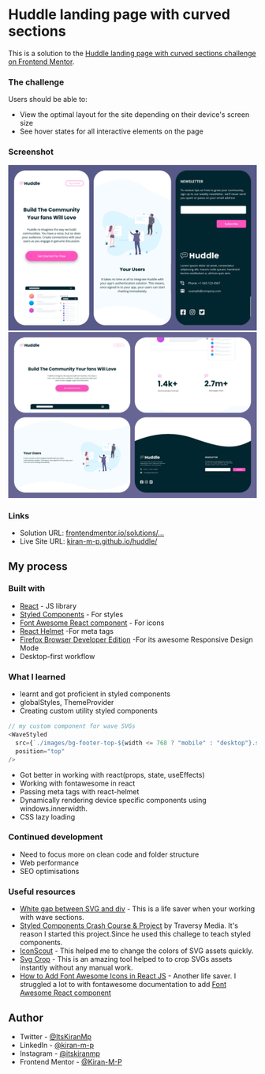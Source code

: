 # Huddle landing page with curved sections

This is a solution to the [Huddle landing page with curved sections challenge on Frontend Mentor](https://www.frontendmentor.io/challenges/huddle-landing-page-with-curved-sections-5ca5ecd01e82137ec91a50f2).

### The challenge

Users should be able to:

- View the optimal layout for the site depending on their device's screen size
- See hover states for all interactive elements on the page

### Screenshot

![](./screenshot1.jpg)
![](./screenshot2.jpg)

### Links

- Solution URL: [frontendmentor.io/solutions/...](https://www.frontendmentor.io/solutions/landing-page-with-curved-sections-using-react-and-styled-components-BkF-pmnS5)
- Live Site URL: [kiran-m-p.github.io/huddle/](https://kiran-m-p.github.io/huddle/)

## My process

### Built with

- [React](https://reactjs.org/) - JS library
- [Styled Components](https://styled-components.com/) - For styles
- [Font Awesome React component](https://fontawesome.com/v5/docs/web/use-with/react) - For icons
- [React Helmet](https://github.com/nfl/react-helmet#readme) -For meta tags
- [Firefox Browser Developer Edition](https://www.mozilla.org/en-US/firefox/developer/) -For its awesome Responsive Design Mode
- Desktop-first workflow

### What I learned

- learnt and got proficient in styled components
- globalStyles, ThemeProvider
- Creating custom utility styled components

```js
// my custom component for wave SVGs
<WaveStyled
  src={`./images/bg-footer-top-${width <= 768 ? "mobile" : "desktop"}.svg`}
  position="top"
/>
```

- Got better in working with react(props, state, useEffects)
- Working with fontawesome in react
- Passing meta tags with react-helmet
- Dynamically rendering device specific components using windows.innerwidth.
- CSS lazy loading



### Continued development

- Need to focus more on clean code and folder structure
- Web performance
- SEO optimisations

### Useful resources

- [White gap between SVG and div](https://stackoverflow.com/questions/64600824/white-gap-between-svg-and-div/64611175#64611175) - This is a life saver when your working with wave sections.
- [Styled Components Crash Course & Project](https://youtu.be/02zO0hZmwnw) by Traversy Media. It's reason I started this project.Since he used this challege to teach styled components.
- [IconScout](https://iconscout.com/icon-editor) - This helped me to change the colors of SVG assets quickly.
- [Svg Crop](https://svgcrop.com/) - This is an amazing tool helped to to crop SVGs assets instantly without any manual work.
- [How to Add Font Awesome Icons in React JS](https://youtu.be/L4CK3j72SfM) - Another life saver. I struggled a lot to with fontawesome documentation to add [Font Awesome React component](https://fontawesome.com/v5/docs/web/use-with/react)

## Author

- Twitter - [@ItsKiranMp](https://twitter.com/ItsKiranMp)
- LinkedIn - [@kiran-m-p](https://www.linkedin.com/in/kiran-m-p/)
- Instagram - [@itskiranmp](https://www.instagram.com/itskiranmp/)
- Frontend Mentor - [@Kiran-M-P](https://www.frontendmentor.io/profile/Kiran-M-P)
